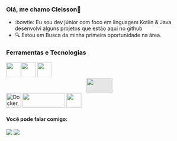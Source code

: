 ### Olá, me chamo Cleisson👋
- :bowtie: Eu sou dev júnior com foco em linguagem Kotlin & Java desenvolvi alguns projetos que estão aqui no github
- :mag: Estou em Busca da minha primeira oportunidade na área.

### Ferramentas e Tecnologias

<img src="https://cdn.jsdelivr.net/gh/devicons/devicon/icons/androidstudio/androidstudio-original.svg" width="40" height="40" /><img src="https://cdn.jsdelivr.net/gh/devicons/devicon/icons/java/java-original.svg" width="40" height="40"/> 
<img src="https://cdn.jsdelivr.net/gh/devicons/devicon/icons/kotlin/kotlin-original.svg" width="40" height="40" />
<img style="display: block;-webkit-user-select: none;margin: auto;cursor: zoom-in;background-color: hsl(0, 0%, 90%);transition: background-color 300ms;" src="https://www.elearningworld.org/wp-content/uploads/2019/04/MySQL.svg.png" width="70" height="40">
<img src="https://cdn4.iconfinder.com/data/icons/logos-and-brands/512/97_Docker_logo_logos-512.png" srcset="https://cdn4.iconfinder.com/data/icons/logos-and-brands/512/97_Docker_logo_logos-1024.png 2x" alt="Docker, logo, logos icon - Free download on Iconfinder" class="d-block mx-auto" width="40" height="40">
<img src="https://www.pngkey.com/png/full/346-3466483_spring-logo-spring-framework.png" width="115" height="40"/>
<img src="https://imagepng.org/wp-content/uploads/2017/06/pinguim-linux-tux.png" width="40" height="40"  />


#### Você pode falar comigo:

<div>
<a href = "mailto:cleisson.darosa@gmail.com"><img src="https://img.shields.io/badge/Gmail-D14836?style=for-the-badge&logo=gmail&logoColor=white" target="_blank"></a>
<a href="https://www.linkedin.com/in/cleisson-da-rosa/" target="_blank"><img src="https://img.shields.io/badge/-LinkedIn-%230077B5?style=for-the-badge&logo=linkedin&logoColor=white" target="_blank"></a>   
</div>
